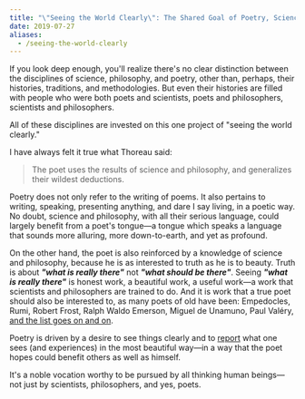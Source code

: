 ```yaml
---
title: "\"Seeing the World Clearly\": The Shared Goal of Poetry, Science, and Philosophy"
date: 2019-07-27
aliases:
  - /seeing-the-world-clearly
---
```

If you look deep enough, you'll realize there's no clear distinction between the disciplines of science, philosophy, and poetry, other than, perhaps, their histories, traditions, and methodologies. But even their histories are filled with people who were both poets and scientists, poets and philosophers, scientists and philosophers.

All of these disciplines are invested on this one project of "seeing the world clearly."

I have always felt it true what Thoreau said:

> The poet uses the results of science and philosophy, and generalizes their wildest deductions.

Poetry does not only refer to the writing of poems. It also pertains to writing, speaking, presenting anything, and dare I say living, in a poetic way. No doubt, science and philosophy, with all their serious language, could largely benefit from a poet's tongue—a tongue which speaks a language that sounds more alluring, more down-to-earth, and yet as profound.

On the other hand, the poet is also reinforced by a knowledge of science and philosophy, because he is as interested to truth as he is to beauty. Truth is about **_"what is really there"_** not **_"what should be there"_**. Seeing **_"what is really there"_** is honest work, a beautiful work, a useful work—a work that scientists and philosophers are trained to do. And it is work that a true poet should also be interested to, as many poets of old have been: Empedocles, Rumi, Robert Frost, Ralph Waldo Emerson, Miguel de Unamuno, Paul Valéry, [and the list goes on and on](http://philosopherpoets.com/).

Poetry is driven by a desire to see things clearly and to [report](/doing-afternoon-fieldworks/) what one sees (and experiences) in the most beautiful way—in a way that the poet hopes could benefit others as well as himself.

It's a noble vocation worthy to be pursued by all thinking human beings—not just by scientists, philosophers, and yes, poets.
